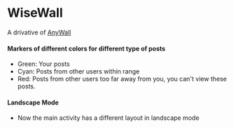 # WiseWall

A drivative of [AnyWall](https://github.com/ParsePlatform/AnyWall)

#### Markers of different colors for different type of posts
* Green: Your posts
* Cyan: Posts from other users within range
* Red: Posts from other users too far away from you, you can't view these posts.

#### Landscape Mode
* Now the main activity has a different layout in landscape mode
